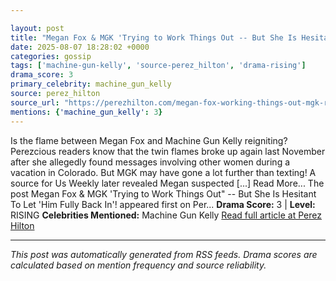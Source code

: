 ```yaml
---

layout: post
title: "Megan Fox & MGK 'Trying to Work Things Out -- But She Is Hesitant To Let 'Him Fully Back In'!"
date: 2025-08-07 18:28:02 +0000
categories: gossip
tags: ['machine-gun-kelly', 'source-perez_hilton', 'drama-rising']
drama_score: 3
primary_celebrity: machine_gun_kelly
source: perez_hilton
source_url: "https://perezhilton.com/megan-fox-working-things-out-mgk-reconciliation/"
mentions: {'machine_gun_kelly': 3}
---
```


Is the flame between Megan Fox and Machine Gun Kelly reigniting? Perezcious readers know that the twin flames broke up again last November after she allegedly found messages involving other women during a vacation in Colorado. But MGK may have gone a lot further than texting! A source for Us Weekly later revealed Megan suspected [...] Read More... The post Megan Fox & MGK 'Trying to Work Things Out" -- But She Is Hesitant To Let 'Him Fully Back In'! appeared first on Per... **Drama Score:** 3 | **Level:** RISING **Celebrities Mentioned:** Machine Gun Kelly [Read full article at Perez Hilton](https://perezhilton.com/megan-fox-working-things-out-mgk-reconciliation/)

---

*This post was automatically generated from RSS feeds. Drama scores are calculated based on mention frequency and source reliability.*
